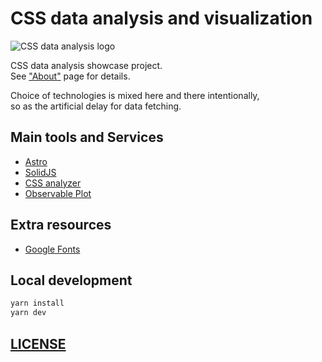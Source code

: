 # CSS data analysis and visualization

![CSS data analysis logo](https://res.cloudinary.com/wdybih/image/upload/v1670501042/favicons/android-chrome-512x512_hqg3ls.png)

CSS data analysis showcase project.  
See ["About"](/src/pages/md/about.md) page for details.

Choice of technologies is mixed here and there intentionally,  
so as the artificial delay for data fetching. 

## Main tools and Services

- [Astro](https://astro.build/)
- [SolidJS](https://www.solidjs.com/)
- [CSS analyzer](https://github.com/projectwallace/css-analyzer)
- [Observable Plot](https://observablehq.com/@observablehq/plot)
## Extra resources

- [Google Fonts](https://fonts.google.com/)

## Local development

```sh
yarn install
yarn dev
```

## [LICENSE](LICENSE)
